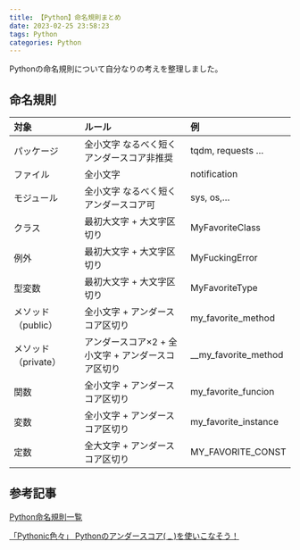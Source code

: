 ```yaml
---
title: 【Python】命名規則まとめ
date: 2023-02-25 23:58:23
tags: Python
categories: Python
---
```


Pythonの命名規則について自分なりの考えを整理しました。

## 命名規則
|対象|ルール|例|
|:--|:--|:--|
パッケージ|全小文字 なるべく短くアンダースコア非推奨|tqdm, requests …
ファイル|全小文字|notification
モジュール|全小文字 なるべく短くアンダースコア可|sys, os,…
クラス|最初大文字 + 大文字区切り|MyFavoriteClass
例外|最初大文字 + 大文字区切り|MyFuckingError
型変数|最初大文字 + 大文字区切り|MyFavoriteType
メソッド（public）|全小文字 + アンダースコア区切り|my_favorite_method
メソッド（private）|アンダースコア×2 + 全小文字 + アンダースコア区切り|__my_favorite_method
関数|全小文字 + アンダースコア区切り|my_favorite_funcion
変数|全小文字 + アンダースコア区切り|my_favorite_instance
定数|全大文字 + アンダースコア区切り|MY_FAVORITE_CONST

## 参考記事
[Python命名規則一覧](https://qiita.com/naomi7325/items/4eb1d2a40277361e898b)

[「Pythonic色々」 Pythonのアンダースコア( _ )を使いこなそう！](https://medium.com/lsc-psd/pythonic%E8%89%B2%E3%80%85-python%E3%81%AE%E3%82%A2%E3%83%B3%E3%83%80%E3%83%BC%E3%82%B9%E3%82%B3%E3%82%A2-%E3%82%92%E4%BD%BF%E3%81%84%E3%81%93%E3%81%AA%E3%81%9D%E3%81%86-3c132842eeef
)
